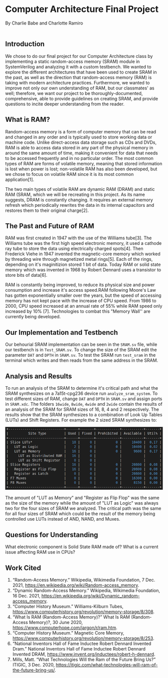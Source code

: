 # Computer Architecture Final Project
By Charlie Babe and Charlotte Ramiro  <br> <br>
 
 
## Introduction
 
We chose to do our final project for our Computer Architecture class by implementing a static random-access memory (SRAM) module in SystemVerilog and analyzing it with a custom testbench. We wanted to explore the different architectures that have been used to create SRAM in the past, as well as the direction that random-access memory (RAM) is taking with modern architecture practices. Furthermore, we wanted to improve not only our own understanding of RAM, but our classmates' as well; therefore, we want our project to be thoroughly-documented, comprehensive, able to provide guidelines on creating SRAM, and provide questions to incite deeper understanding from the reader.  <br> 
 
 
 
## What is RAM?
 
Random-access memory is a form of computer memory that can be read and changed in any order and is typically used to store working data or machine code. Unlike direct-access data storage such as CDs and DVDs, RAM is able to access data stored in any part of the physical memory in around the same amount of time, making it convenient for data that needs to be accessed frequently and in no particular order. The most common types of RAM are forms of volatile memory, meaning that stored information is lost when power is lost; non-volatile RAM has also been developed, but we chose to focus on volatile RAM since it is its most common application[1].
 
The two main types of volatile RAM are dynamic RAM (DRAM) and static RAM (SRAM, which we will be recreating in this project. As its name suggests, DRAM is constantly changing. It requires an external memory refresh which periodically rewrites the data in its internal capacitors and restores them to their original charge[2].
 
 
## The Past and Future of RAM
RAM was first created in 1947 with the use of the Williams tube[3]. The Williams tube was the first high speed electronic memory, it used a cathode ray tube to store the data using electrically charged spots[4]. Then Frederick Viehe in 1947 invented the magnetic-core memory which worked by threading wire through magnetized metal rings[5]. Each of the rings, depending on it's maginitizion stored 1 bit of data. Today RAM or solid state memory which was invented in 1968 by Robert Dennard uses a transistor to store bits of data[6].
 
RAM is constantly being improved, to reduce its physical size and power consumption and increase it's access speed.RAM following Moore's Law has gotten exponentially smaller over the years, but the speed of accessing memory has not kept pace with the increase of CPU speed. From 1986 to 2000, CPU speed increased at an annual rate of 55% while RAM speed only increased by 10% [7]. Technologies to combat this "Memory Wall'' are currently being developed.
 
## Our Implementation and Testbench
Our behourial SRAM implementation can be seen in the ```SRAM.sv``` file, while our testbench is in ```Test_SRAM.sv```. To change the size of the SRAM edit the parameter ```DAT``` and ```DPTH``` in ```SRAM.sv```. To test the SRAM run ```test_sram``` in the terminal which writes and then reads from the same address in the SRAM.
 
## Analysis and Results
To run an analysis of the SRAM to determine it's critical path and what the SRAM synthesizes on a 7a15t-cpg236 device run ```analyze_sram_system```. To test different sizes of RAM, change ```DAT``` and ```DPTH``` in ```SRAM.sv``` and assign ports in ```SRAM.xdc```. The folders ```16wide```, ```8wide```, ```4wide``` and ```2wide``` contain the results of an analysis of the SRAM for SRAM sizes of 16, 8, 4 and 2 respectively. The results show that the SRAM synthesizes to a combination of Look Up Tables (LUTs) and Shift Registers. For example the 2 sized SRAM synthesizes to:

![Usage](usage.png)

The amount of "LUT as Memory" and "Register as Flip Flop" was the same as the size of the memory while the amount of "LUT as Logic" was always two for the four sizes of SRAM we analyzed. The critical path was the same for all  four sizes of SRAM which could be the result of the memory being controlled use LUTs instead of AND, NAND, and Muxes.
 
## Questions for Understanding
What electronic component is Solid State RAM made of?
What is a current issue affecting RAM use in CPUs?

## Work Cited
1. “Random-Access Memory.” Wikipedia, Wikimedia Foundation, 7 Dec. 2021, https://en.wikipedia.org/wiki/Random-access_memory. 
2. “Dynamic Random-Access Memory.” Wikipedia, Wikimedia Foundation, 16 Dec. 2021, https://en.wikipedia.org/wiki/Dynamic_random-access_memory. 
3. “Computer History Museum.” Williams-Kilburn Tubes, https://www.computerhistory.org/revolution/memory-storage/8/308. 
4. “What Is RAM (Random-Access Memory)?” What Is RAM (Random-Access Memory)?, 30 June 2020, https://www.computerhope.com/jargon/r/ram.htm. 
5. “Computer History Museum.” Magnetic Core Memory, https://www.computerhistory.org/revolution/memory-storage/8/253. 
6. “National Inventors Hall of Fame Inductee Robert Dennard Invented Dram.” National Inventors Hall of Fame Inductee Robert Dennard Invented DRAM, https://www.invent.org/inductees/robert-h-dennard. 
7. Mills, Matt. “What Technologies Will the Ram of the Future Bring Us?” ITIGIC, 3 Dec. 2020, https://itigic.com/what-technologies-will-ram-of-the-future-bring-us/. 

